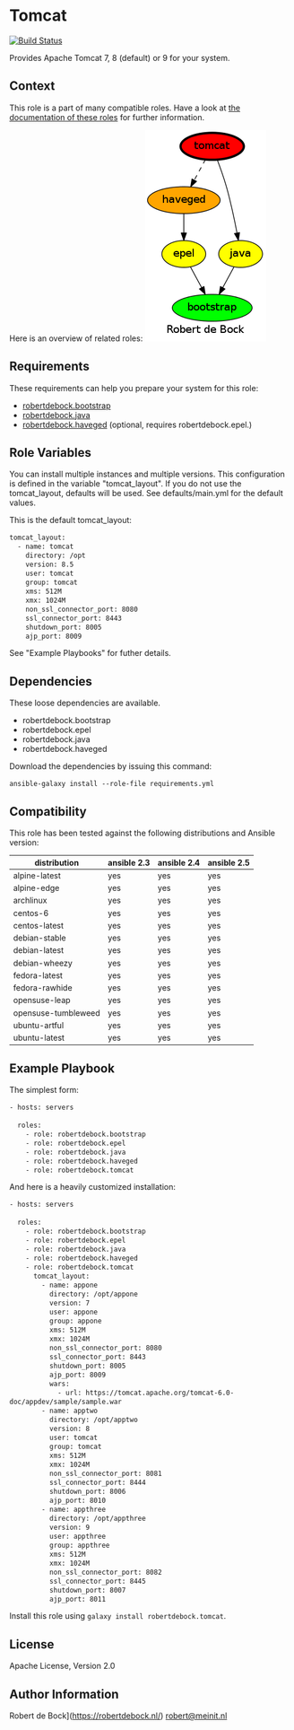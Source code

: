 Tomcat
=========

[![Build Status](https://travis-ci.org/robertdebock/ansible-role-tomcat.svg?branch=master)](https://travis-ci.org/robertdebock/ansible-role-tomcat)

Provides Apache Tomcat 7, 8 (default) or 9 for your system.

Context
-------
This role is a part of many compatible roles. Have a look at [the documentation of these roles](https://robertdebock.nl/) for further information.

Here is an overview of related roles:
![dependencies](https://raw.githubusercontent.com/robertdebock/drawings/artifacts/tomcat.png "Dependency")

Requirements
------------

These requirements can help you prepare your system for this role:
- [robertdebock.bootstrap](https://travis-ci.org/robertdebock/ansible-role-bootstrap)
- [robertdebock.java](https://travis-ci.org/robertdebock/ansible-role-java)
- [robertdebock.haveged](https://travis-ci.org/robertdebock/ansible-role-haveged) (optional, requires robertdebock.epel.)

Role Variables
--------------

You can install multiple instances and multiple versions. This configuration is defined in the variable "tomcat_layout". If you do not use the tomcat_layout, defaults will be used. See defaults/main.yml for the default values.

This is the default tomcat_layout:

```
tomcat_layout:
  - name: tomcat
    directory: /opt
    version: 8.5
    user: tomcat
    group: tomcat
    xms: 512M
    xmx: 1024M
    non_ssl_connector_port: 8080
    ssl_connector_port: 8443
    shutdown_port: 8005
    ajp_port: 8009
```

See "Example Playbooks" for futher details.

Dependencies
------------

These loose dependencies are available.

- robertdebock.bootstrap
- robertdebock.epel
- robertdebock.java
- robertdebock.haveged

Download the dependencies by issuing this command:
```
ansible-galaxy install --role-file requirements.yml
```

Compatibility
-------------

This role has been tested against the following distributions and Ansible version:

|distribution|ansible 2.3|ansible 2.4|ansible 2.5|
|------------|-----------|-----------|-----------|
|alpine-latest|yes|yes|yes|
|alpine-edge|yes|yes|yes|
|archlinux|yes|yes|yes|
|centos-6|yes|yes|yes|
|centos-latest|yes|yes|yes|
|debian-stable|yes|yes|yes|
|debian-latest|yes|yes|yes|
|debian-wheezy|yes|yes|yes|
|fedora-latest|yes|yes|yes|
|fedora-rawhide|yes|yes|yes|
|opensuse-leap|yes|yes|yes|
|opensuse-tumbleweed|yes|yes|yes|
|ubuntu-artful|yes|yes|yes|
|ubuntu-latest|yes|yes|yes|

Example Playbook
----------------

The simplest form:
```
- hosts: servers

  roles:
    - role: robertdebock.bootstrap
    - role: robertdebock.epel
    - role: robertdebock.java
    - role: robertdebock.haveged
    - role: robertdebock.tomcat
```

And here is a heavily customized installation:
```
- hosts: servers

  roles:
    - role: robertdebock.bootstrap
    - role: robertdebock.epel
    - role: robertdebock.java
    - role: robertdebock.haveged
    - role: robertdebock.tomcat
      tomcat_layout:
        - name: appone
          directory: /opt/appone
          version: 7
          user: appone
          group: appone
          xms: 512M
          xmx: 1024M
          non_ssl_connector_port: 8080
          ssl_connector_port: 8443
          shutdown_port: 8005
          ajp_port: 8009
          wars:
            - url: https://tomcat.apache.org/tomcat-6.0-doc/appdev/sample/sample.war
        - name: apptwo
          directory: /opt/apptwo
          version: 8
          user: tomcat
          group: tomcat
          xms: 512M
          xmx: 1024M
          non_ssl_connector_port: 8081
          ssl_connector_port: 8444
          shutdown_port: 8006
          ajp_port: 8010
        - name: appthree
          directory: /opt/appthree
          version: 9
          user: appthree
          group: appthree
          xms: 512M
          xmx: 1024M
          non_ssl_connector_port: 8082
          ssl_connector_port: 8445
          shutdown_port: 8007
          ajp_port: 8011
```

Install this role using `galaxy install robertdebock.tomcat`.

License
-------

Apache License, Version 2.0

Author Information
------------------

Robert de Bock](https://robertdebock.nl/) <robert@meinit.nl>
